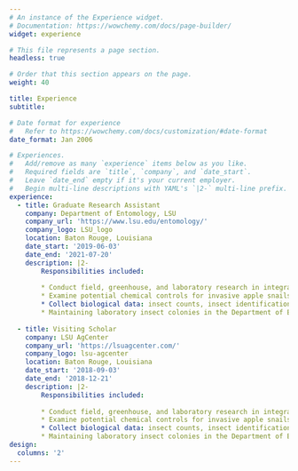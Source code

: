 ```yaml
---
# An instance of the Experience widget.
# Documentation: https://wowchemy.com/docs/page-builder/
widget: experience

# This file represents a page section.
headless: true

# Order that this section appears on the page.
weight: 40

title: Experience
subtitle:

# Date format for experience
#   Refer to https://wowchemy.com/docs/customization/#date-format
date_format: Jan 2006

# Experiences.
#   Add/remove as many `experience` items below as you like.
#   Required fields are `title`, `company`, and `date_start`.
#   Leave `date_end` empty if it's your current employer.
#   Begin multi-line descriptions with YAML's `|2-` multi-line prefix.
experience:
  - title: Graduate Research Assistant
    company: Department of Entomology, LSU
    company_url: 'https://www.lsu.edu/entomology/'
    company_logo: LSU_logo
    location: Baton Rouge, Louisiana
    date_start: '2019-06-03'
    date_end: '2021-07-20'
    description: |2-
        Responsibilities included:
        
        * Conduct field, greenhouse, and laboratory research in integrated pest management, plant-insect interactions, and pesticide efficacy in sugarcane and rice agroecosystems.
        * Examine potential chemical controls for invasive apple snails in rice and crawfish systems.
        * Collect biological data: insect counts, insect identification, insect damage, yield, insect mortality, insect egg-laying behaviors, behavioral choice.
        * Maintaining laboratory insect colonies in the Department of Entomology LSU.
        
  - title: Visiting Scholar
    company: LSU AgCenter
    company_url: 'https://lsuagcenter.com/'
    company_logo: lsu-agcenter
    location: Baton Rouge, Louisiana
    date_start: '2018-09-03'
    date_end: '2018-12-21'
    description: |2-
        Responsibilities included:
        
        * Conduct field, greenhouse, and laboratory research in integrated pest management, plant-insect interactions, and pesticide efficacy in sugarcane and rice agroecosystems.
        * Examine potential chemical controls for invasive apple snails in rice and crawfish systems.
        * Collect biological data: insect counts, insect identification, insect damage, yield, insect mortality, insect egg-laying behaviors, behavioral choice.
        * Maintaining laboratory insect colonies in the Department of Entomology LSU.
design:
  columns: '2'
---
```

